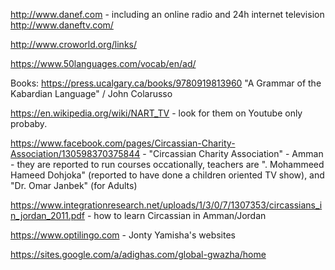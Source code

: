 
http://www.danef.com - including an online radio and 24h internet television 
http://www.daneftv.com/


http://www.croworld.org/links/


https://www.50languages.com/vocab/en/ad/

Books:
https://press.ucalgary.ca/books/9780919813960
"A Grammar of the Kabardian Language" / John Colarusso

https://en.wikipedia.org/wiki/NART_TV - look for them on Youtube only probaby. 

https://www.facebook.com/pages/Circassian-Charity-Association/130598370375844 - 
"Circassian Charity Association" - Amman - they are reported to run courses occationally, teachers are ". Mohammeed Hameed Dohjoka" (reported to have done a children oriented TV show), and "Dr. Omar Janbek" (for Adults)


https://www.integrationresearch.net/uploads/1/3/0/7/1307353/circassians_in_jordan_2011.pdf - how to learn Circassian in Amman/Jordan 




https://www.optilingo.com - Jonty Yamisha's websites 

https://sites.google.com/a/adighas.com/global-gwazha/home



